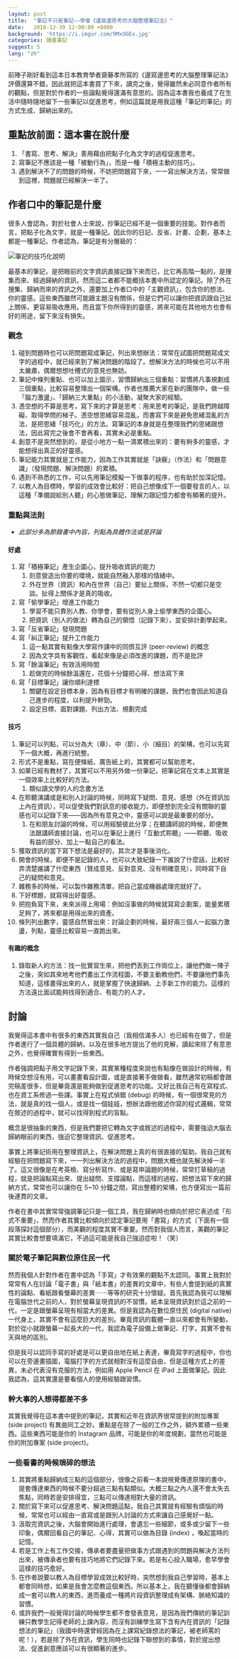 ```yaml
---
layout: post
title:  "筆記不只是筆記——學會《邊寫邊思考的大腦整理筆記法》"
date:   2018-12-30 12:00:00 +0800
background: 'https://i.imgur.com/9MxOGEx.jpg'
categories: 讀書筆記
suggest: 5
lang: "zh"
---
```


前陣子剛好看到這本日本教育學者齋藤孝所寫的《邊寫邊思考的大腦整理筆記法》評價還算不錯，因此就把這本書買了下來，讀完之後，覺得雖然未必同意作者所有的觀點，但是對於作者的一些論點覺得還滿有意思的。因為這本書我也養成了在生活中隨時隨地留下一些筆記以促進思考，例如這篇就是用我這種「筆記的筆記」的方式生成、歸納出來的。

## 重點放前面：這本書在說什麼

1. 「書寫、思考、解決」善用藉由把點子化為文字的過程促進思考。
2. 寫筆記不應該是一種「被動行為」，而是一種「積極主動的技巧」。
3. 遇到解決不了的問題的時候，不妨把問題寫下來，一一寫出解決方法，常常做到這裡，問題就已經解決一半了。

## 作者口中的筆記是什麼

很多人會認為，對於社會人士來說，抄筆記已經不是一個重要的技能。對作者而言，把點子化為文字，就是一種筆記。因此你的日記、反省、計畫、企劃，基本上都是一種筆記。作者認為，筆記是有分層級的：

![筆記的技巧化說明](https://i.imgur.com/qiq26rk.png)

最基本的筆記，是把眼前的文字資訊直接記錄下來而已，比它再高階一點的，是搜集而來、經過歸納的資訊，然而這二者都不能概括本書中所認定的筆記。除了外在搜集、歸納而來的資訊之外，還要加上作者口中的「主觀資訊」，包含你的想法、你的靈感。這些東西雖然可能跟主題沒有關係，但是它們可以讓你把資訊跟自己扯上關係，更容易吸收應用。而且當下你所得到的靈感，將來可能在其他地方也會有好的用途，留下來沒有損失。

### 觀念

1. 碰到問題時也可以把問題寫成筆記，列出來想辦法：常常在試圖把問題寫成文字的過程中，就已經來到了解決問題的階段了。想解決方法的時候也可以不用太嚴肅，偶爾想想吐槽式的意見也無妨。
2. 筆記中條列重點、也可以加上圖示，習慣歸納出三個重點：習慣將凡事規劃成三個重點，比較容易整理出一個架構。作者也推薦大家在新的團隊中，做一些「腦力激盪」、「歸納三大重點」的小活動，凝聚大家的經驗。
3. 憑空想的不算是思考，寫下來的才算是思考：用來思考的筆記，是我們跨越障礙、取得學問的梯子。憑空想思緒容易混亂，而書寫下來是避免思緒混亂的方法，是把思緒「技巧化」的方法。寫筆記的本身就是在整理我們的思緒跟想法，因此寫完之後會不會再看，其實未必是重點。
4. 創意不是突然想到的，是從小地方一點一滴累積出來的：要有夠多的靈感，才能想得出真正的好靈感。
5. 筆記能力其實就是工作能力，因為工作其實就是「訣竅」（作法）和「問題意識」（發現問題、解決問題）的累積。
6. 遇到不熟悉的工作，可以先用筆記模擬一下做事的程序，也有助於加深記憶。
7. 以教人為目標時，學習的成效會比較好：把自己想像成下一個要發言的人，以這種「準備說給別人聽」的心態做筆記，理解力跟記憶力都會有顯著的提升。

### 重點與法則

* *此部分多為節錄書中內容，列點為具體作法或是評論*

#### 好處

1. 寫「積極筆記」產生企圖心，提升吸收資訊的能力
    1. 刻意營造出你要的環境，就能自然融入那樣的情緒中。
    2. 外在世界（資訊）和內在世界（自己）要扯上關係，不然一切都只是空談。扯得上關係才是真的吸收。
2. 寫「偷學筆記」增進工作能力
    1. 學習不能只靠別人教、你學會，要有從別人身上偷學東西的企圖心。
    2. 把資訊（別人的做法）轉為自己的領悟（記錄下來），並安排計劃學起來。
3. 寫「反省筆記」發現問題
4. 寫「糾正筆記」提升工作能力
    1. 這一點其實有點像大學寫作課中的同儕互評 (peer-review) 的概念
    2. 因為文字具有客觀性，看起來像是必須改進的課題，而不是批評
5. 寫「餘溫筆記」有效活用時間
    1. 趁做完的時候餘溫還在，花個十分鐘把心得、想法寫下來
6. 寫「目標筆記」讓你順利達標
    1. 關鍵在設定目標本身，因為有目標才有明確的課題，我們也會因此知道自己進步的程度，以利提升幹勁。
    2. 設定目標、面對課題、列出方法、規劃完成

#### 技巧

1. 筆記可以列點，可以分為大（章）、中（節）、小（細目）的架構，也可以先寫下一個大概，再進行統整。
2. 形式不是重點，寫在便條紙、廣告紙上的，其實都可以幫助思考。
3. 如果已經有教材了，其實可以不用另外做一份筆記，把筆記寫在文本上其實是一個效率上比較好的方法。
    1. 類似讀文學的人的念書方法
4. 在聆聽演講或是和別人討論的時候，同時寫下疑問、意見、感想（外在資訊加上內在資訊），可以促使我們對訊息的接收能力，即便想到完全沒有關聯的靈感也可以記錄下來——因為所有意見之中，靈感可以說是最重要的部分。
    1. 在和朋友討論的時候，可以用經驗彼此分享；在聽講師說的時候，即便無法跟講師直接討論，也可以在筆記上進行「互動式聆聽」——聆聽、吸收有益的部分、加上一點自己的看法。
5. 獲取資訊的當下寫下想法是最好的，其次才是事後消化。
6. 開會的時候，即便不是記錄的人，也可以大致紀錄一下誰說了什麼話，比較好弄清楚誰講了什麼東西（贊成意見、反對意見、沒有明確意見），同時寫下自己的疑問和意見。
7. 雜務多的時候，可以製作雜務清單，把自己當成機器處理完就好了。
8. 下好標題，就寫得出好靈感。
9. 把抱負寫下來，未來派得上用場：例如沒事做的時候就寫寫企劃案，能量累積足夠了，將來都是用得出來的資產。
10. 條列列出數字，靈感自然冒出來：討論企劃的時候，最好兩三個人一起腦力激盪，列點，靈感比較容易一直跑出來。

#### 有趣的概念

1. 錄取新人的方法：找一批實習生來，把他們丟到工作崗位上，讓他們做一陣子之後，突如其來地考他們畫出工作流程圖，不要主動教他們，不要讓他們事先知道，這樣畫得出來的人，就是掌握了快速歸納、上手新工作的能力。這樣的方法遠比面試能夠找得到適合、有能力的人才。

## 討論

我覺得這本書中有很多的東西其實我自己（我相信滿多人）也已經有在做了，但是作者進行了一個具體的歸納，以及在很多地方提出了他的見解，讀起來除了有意思之外，也覺得確實有得到一些東西。

作者強調把點子用文字記錄下來，其實某種程度來說也有點像在做設計的時候，有時候空想沒有用，可以畫畫看設計圖，或是直接著手做做看，雖然通常初稿都會跟完稿差很多，但是畢竟還是能夠做到促進思考的功能。又好比我自己有在寫程式、也在資工系修過一些課。事實上在程式偵錯 (debug) 的時候，有一個很常見的方法，就是真的找一個人，或是找一個娃娃，想辦法跟他敘述你寫的程式邏輯，常常在敘述的過程中，就可以找得到程式的盲點。

概念是很抽象的東西，但是我們要把它轉為文字或敘述的過程中，需要強迫大腦去歸納眼前的東西，強迫它整理資訊、促進思考。

事實上將筆記術用在整理資訊上，在解決問題上真的有很直接的幫助。我自己就有經驗在把問題寫下來，一一列出解決方法的過程中，問題大概也就先解決掉一半了。這又很像是在考英檢、寫分析寫作、或是寫申論題的時候，常常打草稿的過程，就是把論點寫出來、提出疑問、支撐論點，而這樣的過程，把想法寫下來的歸納方式，常常也可以讓你在 5~10 分鐘之間，寫出整體的架構，也方便寫出一篇前後連貫的文章。

作者在書中其實常常強調筆記只是一個工具，我在歸納時也傾向於把它表述成「形式不重要」，然而作者其實比較傾向於認定筆記要用「書寫」的方式（下面有一個段落探討這個部分），而美觀的程度其實不重要。然而對我個人而言，美觀的筆記其實比較會想要填滿它，不過這可能是我自己強迫症啦！（笑）

### 關於電子筆記與數位原住民一代

然而我個人針對作者在書中認為「手寫」才有效果的觀點不太認同。事實上我對於常常有人在討論「電子書」與「紙本書」的差異的文章中，有些人會提到紙的真實性的論點、看紙跟看螢幕的差異⋯⋯等等的研究十分懷疑。首先我認為我可以理解在電腦世代之前的人，對於螢幕呈現資訊的不習慣。紙本呈現資訊對於這之前的一代，一定是跟螢幕呈現有相當大的差異。但是我認為在數位原住民 (digital native) 一代身上，其實不會有這麼巨大的差別。畢竟資訊的載體一直以來都會有所變動，對於從小就跟螢幕一起長大的一代，我認為電子設備上做筆記、打字，其實不會有天與地的區別。

但是我可以認同手寫的好處是可以更自由地在紙上表達，畢竟寫字的過程中，你也可以在旁邊畫插圖，電腦打字的方式就相對沒有這麼自由，但是這種方式上的差異，未必代表沒有克服的方法，例如用 Apple Pencil 在 iPad 上面做筆記。因此我認為，這其實還是要看個人的使用經驗跟習慣。

### 幹大事的人想得都差不多

其實我覺得在這本書中提到的筆記，其實和近年在資訊界很常提到的附加專案 (side project) 有異曲同工之妙。重點是在除了一般的工作之外，額外累積一些東西。這些東西可能是你的 Instagram 品牌，可能是你的年度規劃，當然也可能是你的附加專案 (side project)。

### 一些看書的時候瑣碎的想法

1. 其實將重點歸納成三點的這個部分，很像之前看一本說視覺傳達原理的書中，提套傳達東西的時候不要分超過三點有點類似。大概三點之內人還不會太失去焦點，同時若是安排得宜，三點可以傳達相對大量的資訊。
2. 關於寫下來可以促進思考、解決問題這點，我自己其實就有經驗有煩惱的時候，常常也可以經由一直寫或是跟別人討論的方式來讓自己感覺好一點。
3. 汲取完資訊之後，大腦會開始進行處理，會遺忘一些細節，或多或少留下一些印象，偶爾回看自己的筆記、心得，其實可以做為目錄 (index) ，喚起當時的記憶。
4. 若是工作上有工作交接，傳承者要盡量把做事方式跟遇到的問題與解決方法列出來，被傳承者也要有技巧地將它們記錄下來。若是有心投入職場，愈早學會這樣的技巧愈好。
5. 在作者說要以教人為目標學習成效比較好時，突然想到我自己學習時，基本上都會同時想，如果是我會怎麼教這個東西。所以基本上，我在聽懂後都會歸納成一套可以教人的東西，進而養成一種將片段資訊整理成有架構、脈絡知識的習慣。
6. 或許我們一般覺得討論的時候學生都不會發表意見，是因為我們傳統的筆記訓練只教學生記得老師的上課內容，而沒有訓練學生寫下含有內在資訊的「記錄想法的筆記」（我國中時還曾經因為在上課寫紀錄想法的筆記，被老師罵的呢！），若是除了外在資訊，學生同時也記錄下聯想到的事情，對於提出想法、促進創意應該可以有很顯著的進步。
